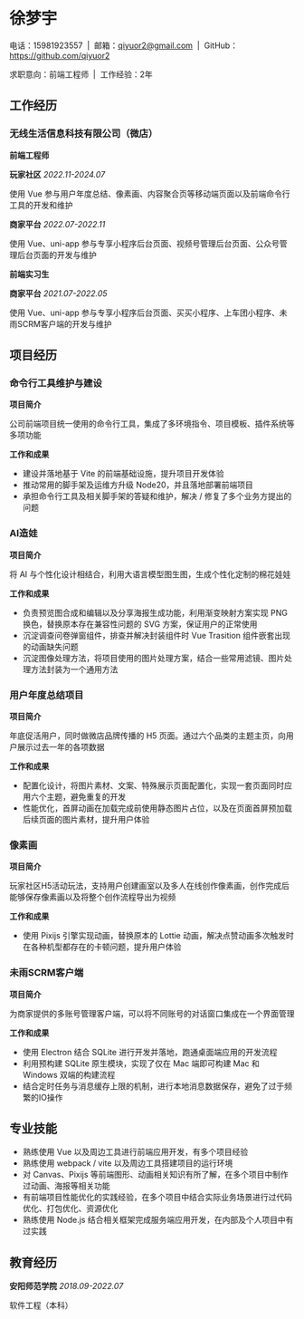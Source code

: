 # 徐梦宇

电话：15981923557 &nbsp;|&nbsp; 邮箱：qiyuor2@gmail.com &nbsp;|&nbsp; GitHub：https://github.com/qiyuor2

求职意向：前端工程师 &nbsp;|&nbsp; 工作经验：2年


## 工作经历

### 无线生活信息科技有限公司（微店）

**前端工程师**

**玩家社区**  *2022.11-2024.07*

使用 Vue 参与用户年度总结、像素画、内容聚合页等移动端页面以及前端命令行工具的开发和维护

**商家平台**  *2022.07-2022.11*

使用 Vue、uni-app 参与专享小程序后台页面、视频号管理后台页面、公众号管理后台页面的开发与维护

**前端实习生**

**商家平台**  *2021.07-2022.05*

使用 Vue、uni-app 参与专享小程序后台页面、买买小程序、上车团小程序、未雨SCRM客户端的开发与维护

## 项目经历

### 命令行工具维护与建设

**项目简介**

公司前端项目统一使用的命令行工具，集成了多环境指令、项目模板、插件系统等多项功能

**工作和成果**

- 建设并落地基于 Vite 的前端基础设施，提升项目开发体验
- 推动常用的脚手架及运维方升级 Node20，并且落地部署前端项目
- 承担命令行工具及相关脚手架的答疑和维护，解决 / 修复了多个业务方提出的问题

### AI造娃

**项目简介**

将 AI 与个性化设计相结合，利用大语言模型图生图，生成个性化定制的棉花娃娃

**工作和成果**

- 负责预览图合成和编辑以及分享海报生成功能，利用渐变映射方案实现 PNG 换色，替换原本存在兼容性问题的 SVG 方案，保证用户的正常使用
- 沉淀调查问卷弹窗组件，排查并解决封装组件时 Vue Trasition 组件嵌套出现的动画缺失问题
- 沉淀图像处理方法，将项目使用的图片处理方案，结合一些常用滤镜、图片处理方法封装为一个通用方法


### 用户年度总结项目

**项目简介**

年底促活用户，同时做微店品牌传播的 H5 页面。通过六个品类的主题主页，向用户展示过去一年的各项数据

**工作和成果**

- 配置化设计，将图片素材、文案、特殊展示页面配置化，实现一套页面同时应用六个主题，避免重复的开发
- 性能优化，首屏动画在加载完成前使用静态图片占位，以及在页面首屏预加载后续页面的图片素材，提升用户体验


### 像素画

**项目简介**

玩家社区H5活动玩法，支持用户创建画室以及多人在线创作像素画，创作完成后能够保存像素画以及将整个创作流程导出为视频

**工作和成果**

- 使用 Pixijs 引擎实现动画，替换原本的 Lottie 动画，解决点赞动画多次触发时在各种机型都存在的卡顿问题，提升用户体验

### 未雨SCRM客户端

**项目简介**

为商家提供的多账号管理客户端，可以将不同账号的对话窗口集成在一个界面管理

**工作和成果**

- 使用 Electron 结合 SQLite 进行开发并落地，跑通桌面端应用的开发流程
- 利用预构建 SQLite 原生模块，实现了仅在 Mac 端即可构建 Mac 和 Windows 双端的构建流程
- 结合定时任务与消息缓存上限的机制，进行本地消息数据保存，避免了过于频繁的IO操作

## 专业技能

- 熟练使用 Vue 以及周边工具进行前端应用开发，有多个项目经验
- 熟练使用 webpack / vite 以及周边工具搭建项目的运行环境
- 对 Canvas、Pixijs 等前端图形、动画相关知识有所了解，在多个项目中制作过动画、海报等相关功能
- 有前端项目性能优化的实践经验，在多个项目中结合实际业务场景进行过代码优化、打包优化、资源优化
- 熟练使用 Node.js 结合相关框架完成服务端应用开发，在内部及个人项目中有过实践

## 教育经历

**安阳师范学院** *2018.09-2022.07*

软件工程（本科）